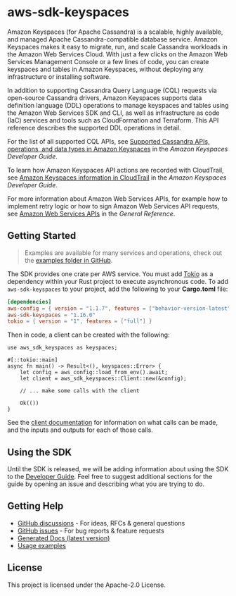 # aws-sdk-keyspaces

Amazon Keyspaces (for Apache Cassandra) is a scalable, highly available, and managed Apache Cassandra-compatible database service. Amazon Keyspaces makes it easy to migrate, run, and scale Cassandra workloads in the Amazon Web Services Cloud. With just a few clicks on the Amazon Web Services Management Console or a few lines of code, you can create keyspaces and tables in Amazon Keyspaces, without deploying any infrastructure or installing software.

In addition to supporting Cassandra Query Language (CQL) requests via open-source Cassandra drivers, Amazon Keyspaces supports data definition language (DDL) operations to manage keyspaces and tables using the Amazon Web Services SDK and CLI, as well as infrastructure as code (IaC) services and tools such as CloudFormation and Terraform. This API reference describes the supported DDL operations in detail.

For the list of all supported CQL APIs, see [Supported Cassandra APIs, operations, and data types in Amazon Keyspaces](https://docs.aws.amazon.com/keyspaces/latest/devguide/cassandra-apis.html) in the _Amazon Keyspaces Developer Guide_.

To learn how Amazon Keyspaces API actions are recorded with CloudTrail, see [Amazon Keyspaces information in CloudTrail](https://docs.aws.amazon.com/keyspaces/latest/devguide/logging-using-cloudtrail.html#service-name-info-in-cloudtrail) in the _Amazon Keyspaces Developer Guide_.

For more information about Amazon Web Services APIs, for example how to implement retry logic or how to sign Amazon Web Services API requests, see [Amazon Web Services APIs](https://docs.aws.amazon.com/general/latest/gr/aws-apis.html) in the _General Reference_.

## Getting Started

> Examples are available for many services and operations, check out the
> [examples folder in GitHub](https://github.com/awslabs/aws-sdk-rust/tree/main/examples).

The SDK provides one crate per AWS service. You must add [Tokio](https://crates.io/crates/tokio)
as a dependency within your Rust project to execute asynchronous code. To add `aws-sdk-keyspaces` to
your project, add the following to your **Cargo.toml** file:

```toml
[dependencies]
aws-config = { version = "1.1.7", features = ["behavior-version-latest"] }
aws-sdk-keyspaces = "1.16.0"
tokio = { version = "1", features = ["full"] }
```

Then in code, a client can be created with the following:

```rust,no_run
use aws_sdk_keyspaces as keyspaces;

#[::tokio::main]
async fn main() -> Result<(), keyspaces::Error> {
    let config = aws_config::load_from_env().await;
    let client = aws_sdk_keyspaces::Client::new(&config);

    // ... make some calls with the client

    Ok(())
}
```

See the [client documentation](https://docs.rs/aws-sdk-keyspaces/latest/aws_sdk_keyspaces/client/struct.Client.html)
for information on what calls can be made, and the inputs and outputs for each of those calls.

## Using the SDK

Until the SDK is released, we will be adding information about using the SDK to the
[Developer Guide](https://docs.aws.amazon.com/sdk-for-rust/latest/dg/welcome.html). Feel free to suggest
additional sections for the guide by opening an issue and describing what you are trying to do.

## Getting Help

* [GitHub discussions](https://github.com/awslabs/aws-sdk-rust/discussions) - For ideas, RFCs & general questions
* [GitHub issues](https://github.com/awslabs/aws-sdk-rust/issues/new/choose) - For bug reports & feature requests
* [Generated Docs (latest version)](https://awslabs.github.io/aws-sdk-rust/)
* [Usage examples](https://github.com/awslabs/aws-sdk-rust/tree/main/examples)

## License

This project is licensed under the Apache-2.0 License.


